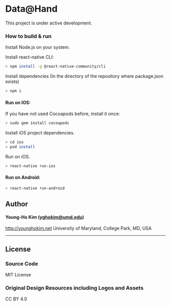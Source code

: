 # Data@Hand

This project is under active development.

### How to build & run

Install Node.js on your system.



Install react-native CLI:

  ```sh
  > npm install -g @react-native-community/cli
  ```
  
Install dependencies 
  (In the directory of the repository where package.json exists)
  ```sh
  > npm i
  ```

#### Run on IOS:

  If you have not used Cocoapods before, install it once:
  ```sh
  > sudo gem install cocoapods
  ```
  
  Install iOS project dependencies.
  ```sh
  > cd ios
  > pod install
  ```

  Run on iOS.
  ```sh
  > react-native run-ios
  ```

#### Run on Android:
  ```sh
  > react-native run-android
  ```
  
  
  
## Author

#### Young-Ho Kim (yghokim@umd.edu)
http://younghokim.net
University of Maryland, College Park, MD, USA

----

## License

### Source Code
MIT License

### Original Design Resources including Logos and Assets
CC BY 4.0
